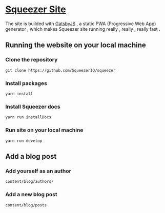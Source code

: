# [Squeezer Site](https://squeezer.io)

The site is builded with [GatsbyJS](https://www.gatsbyjs.org/) , a static PWA (Progressive Web App) generator , which makes Squeezer site running really , really , really fast .

## Running the website on your local machine

### Clone the repository

`git clone https://github.com/SqueezerIO/squeezer`

### Install packages

`yarn install`

### Install Squeezer docs

`yarn run installDocs`

### Run site on your local machine

`yarn run develop`

## Add a blog post

### Add yourself as an author

`content/blog/authors/`

### Add a new blog post

`content/blog/posts`